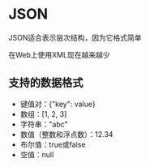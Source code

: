 # JSON
JSON适合表示层次结构，因为它格式简单

在Web上使用XML现在越来越少
## 支持的数据格式
- 键值对：{"key": value}
- 数组：[1, 2, 3]
- 字符串："abc"
- 数值（整数和浮点数）：12.34
- 布尔值：true或false
- 空值：null
